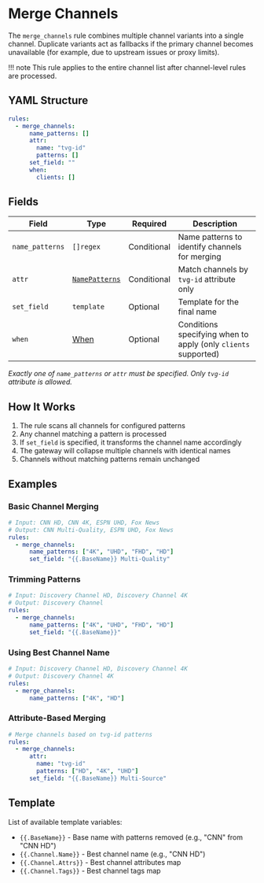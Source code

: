 # Merge Channels

The `merge_channels` rule combines multiple channel variants into a single channel. Duplicate variants act as fallbacks
if the primary channel becomes unavailable (for example, due to upstream issues or proxy limits).

!!! note
This rule applies to the entire channel list after channel-level rules are processed.

## YAML Structure

```yaml
rules:
  - merge_channels:
      name_patterns: []
      attr:
        name: "tvg-id"
        patterns: []
      set_field: ""
      when:
        clients: []
```

## Fields

| Field           | Type                           | Required    | Description                                                    |
|-----------------|--------------------------------|-------------|----------------------------------------------------------------|
| `name_patterns` | `[]regex`                      | Conditional | Name patterns to identify channels for merging                 |
| `attr`          | [`NamePatterns`](../common.md) | Conditional | Match channels by `tvg-id` attribute only                      |
| `set_field`     | `template`                     | Optional    | Template for the final name                                    |
| `when`          | [When](when.md)                | Optional    | Conditions specifying when to apply (only `clients` supported) |

*Exactly one of `name_patterns` or `attr` must be specified. Only `tvg-id` attribute is allowed.*

## How It Works

1. The rule scans all channels for configured patterns
2. Any channel matching a pattern is processed
3. If `set_field` is specified, it transforms the channel name accordingly
4. The gateway will collapse multiple channels with identical names
5. Channels without matching patterns remain unchanged

## Examples

### Basic Channel Merging

```yaml
# Input: CNN HD, CNN 4K, ESPN UHD, Fox News
# Output: CNN Multi-Quality, ESPN UHD, Fox News
rules:
  - merge_channels:
      name_patterns: ["4K", "UHD", "FHD", "HD"]
      set_field: "{{.BaseName}} Multi-Quality"
```

### Trimming Patterns

```yaml
# Input: Discovery Channel HD, Discovery Channel 4K
# Output: Discovery Channel
rules:
  - merge_channels:
      name_patterns: ["4K", "UHD", "FHD", "HD"]
      set_field: "{{.BaseName}}"
```

### Using Best Channel Name

```yaml
# Input: Discovery Channel HD, Discovery Channel 4K
# Output: Discovery Channel 4K
rules:
  - merge_channels:
      name_patterns: ["4K", "HD"]
```

### Attribute-Based Merging

```yaml
# Merge channels based on tvg-id patterns
rules:
  - merge_channels:
      attr:
        name: "tvg-id"
        patterns: ["HD", "4K", "UHD"]
      set_field: "{{.BaseName}} Multi-Source"
```

## Template

List of available template variables:

- `{{.BaseName}}` - Base name with patterns removed (e.g., "CNN" from "CNN HD")
- `{{.Channel.Name}}` - Best channel name (e.g., "CNN HD")
- `{{.Channel.Attrs}}` - Best channel attributes map
- `{{.Channel.Tags}}` - Best channel tags map
